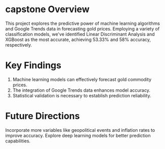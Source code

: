 # capstone Overview
This project explores the predictive power of machine learning algorithms and Google Trends data in forecasting gold prices. Employing a variety of classification models, we've identified Linear Discriminant Analysis and XGBoost as the most accurate, achieving 53.33% and 58% accuracy, respectively.

# Key Findings
1. Machine learning models can effectively forecast gold commodity prices.
2. The integration of Google Trends data enhances model accuracy.
3. Statistical validation is necessary to establish prediction reliability.
   
# Future Directions
Incorporate more variables like geopolitical events and inflation rates to improve accuracy.
Explore deep learning models for better prediction capabilities.
